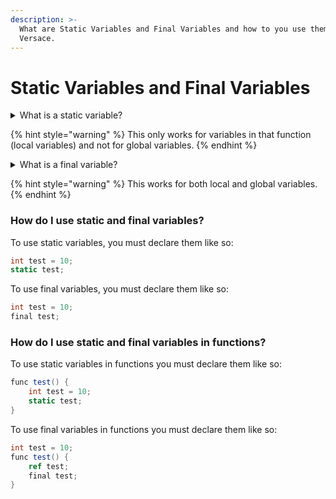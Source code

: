```yaml
---
description: >-
  What are Static Variables and Final Variables and how to you use them in
  Versace.
---
```


# Static Variables and Final Variables

<details>

<summary>What is a static variable?</summary>

A static variable finalizes a variable in a local namespace, for example if you create a variable called `int test = 10;` in a function and then declare that variable like so, `static test;` it will make the variable static meaning you cannot change the value of the variable later on in the code.

</details>

{% hint style="warning" %}
This only works for variables in that function (local variables) and not for global variables.
{% endhint %}

<details>

<summary>What is a final variable?</summary>

A final variable is a variable that cannot be changed later on in the code, for example if you create a variable called `int test = 10;` and then declare that variable like so, `final test;` it will make the variable final meaning you cannot change the value of the variable later on in the code.

</details>

{% hint style="warning" %}
This works for both local and global variables.
{% endhint %}

### How do I use static and final variables?

To use static variables, you must declare them like so:

```csharp
int test = 10;
static test;
```

To use final variables, you must declare them like so:

```csharp
int test = 10;
final test;
```

### How do I use static and final variables in functions?

To use static variables in functions you must declare them like so:

```csharp
func test() {
    int test = 10;
    static test;
}
```

To use final variables in functions you must declare them like so:

```csharp
int test = 10;
func test() {
    ref test;
    final test;
}
```
